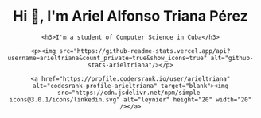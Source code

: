 <div align='center'>
	<h1>Hi 👋, I'm Ariel Alfonso Triana Pérez</h1>
	
	<h3>I'm a student of Computer Science in Cuba</h3>
	
	<p><img src="https://github-readme-stats.vercel.app/api?username=arieltriana&count_private=true&show_icons=true" alt="github-stats-arieltriana"/></p>
	
	<a href="https://profile.codersrank.io/user/arieltriana" alt="codesrank-profile-arieltriana" target="blank"><img src="https://cdn.jsdelivr.net/npm/simple-icons@3.0.1/icons/linkedin.svg" alt="leynier" height="20" width="20" /></a>
</div>
<!--
**ArielTriana/ArielTriana** is a ✨ _special_ ✨ repository because its `README.md` (this file) appears on your GitHub profile.

Here are some ideas to get you started:

- 🔭 I’m currently working on ...
- 🌱 I’m currently learning ...
- 👯 I’m looking to collaborate on ...
- 🤔 I’m looking for help with ...
- 💬 Ask me about ...
- 📫 How to reach me: ...
- 😄 Pronouns: ...
- ⚡ Fun fact: ...
-->
